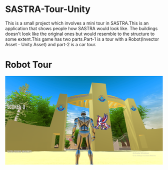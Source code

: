 # SASTRA-Tour-Unity
This is a small project which involves a mini tour in SASTRA.This is an application  that shows people how SASTRA would look like.
The buildings doesn't look like the original ones but would resemble to the structure to some extent.This game has two parts.Part-1 is a tour with a Robot(Invector Asset - Unity Asset) and part-2 is a car tour.
# Robot Tour
![Robot](https://github.com/ChowtooriKedari/SASTRA-Tour-Unity/blob/master/Module-2/Images/Screenshot%20(366).png)
